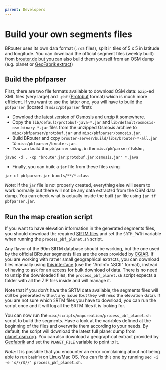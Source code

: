 ```yaml
---
parent: Developers
---
```


Build your own segments files
=============================

BRouter uses its own data format (`.rd5` files), split in tiles of 5 x 5
in latitude and longitude. You can download the official segment files (weekly
built) from [brouter.de](http://brouter.de/brouter/segments4/) but you can
also build them yourself from an OSM dump (e.g. planet or [GeoFabrik
extract](https://download.geofabrik.de/))


## Build the pbfparser

First, there are two file formats available to download OSM data: `bzip`-ed
XML files (very large) and `.pbf`
([Protobuf](https://github.com/protocolbuffers/protobuf) format) which is much
more efficient. If you want to use the latter one, you will have to build the
`pbfparser` (located in `misc/pbfparser` first):

* Download [the latest
    version](https://github.com/openstreetmap/osmosis/releases)
    of [Osmosis](https://wiki.openstreetmap.org/wiki/Osmosis) and unzip it
    somewhere.
* Copy the `lib/default/protobuf-java-*.jar` and
    `lib/default/osmosis-osm-binary-*.jar` files from the unzipped Osmosis
    archive to `misc/pbfparser/protobuf.jar` and `misc/pbfparser/osmosis.jar`.
* Build BRouter and copy
    `brouter-server/build/libs/brouter-*-all.jar` to
    `misc/pbfparser/brouter.jar`.
* You can build the `pbfparser` using, in the `misc/pbfparser/`
    folder,

```
javac -d . -cp "brouter.jar:protobuf.jar:osmosis.jar" *.java
```

* Finally, you can build a `jar` file from these files using

```
jar cf pbfparser.jar btools/**/*.class
```

_Note:_ If the `jar` file is not properly created, everything else will seem
to work normally but there will not be any data extracted from the OSM data
dump. You can check what is actually inside the built `jar` file using
`jar tf pbfparser.jar`.


## Run the map creation script

If you want to have elevation information in the generated segments files, you
should download the required [SRTM
files](https://cgiarcsi.community/data/srtm-90m-digital-elevation-database-v4-1/)
and set the `SRTM_PATH` variable when running the `process_pbf_planet.sh`
script.

Any flavor of the 90m SRTM database should be working, but the one used by the
official BRouter segments files are the ones provided by
[CGIAR](https://cgiarcsi.community/data/srtm-90m-digital-elevation-database-v4-1/).
If you are working with rather small geographical extracts, you can download
tiles manually using [this
interface](http://srtm.csi.cgiar.org/SELECTION/inputCoord.asp) (use the
"ArcInfo ASCII" format), instead of having to ask for an access for bulk
download of data. There is no need to unzip the downloaded files, the
`process_pbf_planet.sh` script expects a folder with all the ZIP files inside
and will manage it.

Note that if you don't have the SRTM data available, the segments files will
still be generated without any issue (but they will miss the elevation data).
If you are not sure which SRTM files you have to download, you can run the
script once and it will log all the SRTM files it is looking for.

You can now run the `misc/scripts/mapcreation/process_pbf_planet.sh` script to
build the segments. Have a look at the variables defined at the beginning of
the files and overwrite them according to your needs. By default, the script
will download the latest full planet dump from
[planet.osm.org](https://planet.osm.org/). You can also download a
geographical extract provided by [Geofabrik](https://download.geofabrik.de/)
and set the `PLANET_FILE` variable to point to it.

_Note:_ It is possible that you encounter an error complaining about not being
able to run `bash^M` on Linux/Mac OS. You can fix this one by running
`sed -i -e 's/\r$//' process_pbf_planet.sh`.
